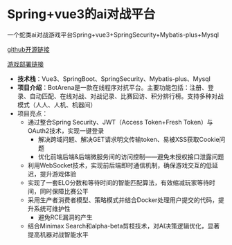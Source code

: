# Spring+vue3的ai对战平台

一个蛇类ai对战游戏平台Spring+vue3+SpringSecurity+Mybatis-plus+Mysql

[github开源链接](https://github.com/godicewang/Kob)

[游戏部署链接](https://www.godice.cn/pk/)

- **技术栈**：Vue3、SpringBoot、SpringSecurity、Mybatis-plus、Mysql
- **项目介绍**：BotArena是一款在线程序对抗平台。主要功能包括：注册、登录、自动匹配、在线对战、对战记录、比赛回访、积分排行榜。支持多种对战模式（人人、人机、机器间）
- 项目亮点：
  - 通过整合Spring Security、JWT（Access Token+Fresh Token）与OAuth2技术，实现一键登录
    - 解决跨域问题、解决GET请求明文传输token、易被XSS获取Cookie问题
    - 优化前端后端&后端微服务间的访问控制——避免未授权接口泄露问题
  - 利用WebSocket技术，实现前后端即时通信机制，确保游戏交互的低延迟，提升游戏体验
  - 实现了一套ELO分数和等待时间的智能匹配算法，有效缩减玩家等待时间，同时保障比赛公平
  - 采用生产者消费者模型、策略模式并结合Docker处理用户提交的代码，提升系统可维护性
    - 避免RCE漏洞的产生
  - 结合Minimax Search和alpha-beta剪枝技术，对AI决策逻辑优化，显著提高机器对战智能水平



